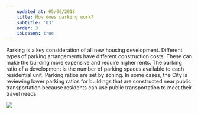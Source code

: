 ```yaml
---
    updated_at: 05/06/2018
    title: How does parking work?
    subtitle: '03'
    order: 3
    isLesson: true
---
```



Parking is a key consideration of all new housing development. Different types of parking arrangements have different construction costs. These can make the building more expensive and require higher rents. The parking ratio of a development is the number of parking spaces available to each residential unit. Parking ratios are set by zoning. In some cases, the City is reviewing lower parking ratios for buildings that are constructed near public transportation because residents can use public transportation to meet their travel needs.


![](/housingilab/images/diagrams_parkingStack.jpg)
